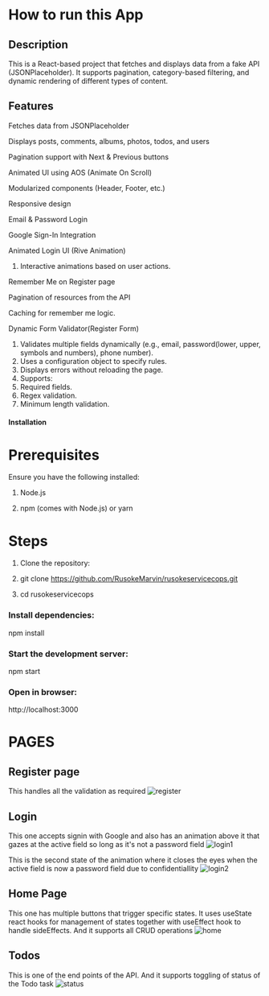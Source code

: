 # How to run this App

## Description

This is a React-based project that fetches and displays data from a fake API (JSONPlaceholder). It supports pagination, category-based filtering, and dynamic rendering of different types of content.

## Features

Fetches data from JSONPlaceholder

Displays posts, comments, albums, photos, todos, and users

Pagination support with Next & Previous buttons

Animated UI using AOS (Animate On Scroll)

Modularized components (Header, Footer, etc.)

Responsive design

Email & Password Login

Google Sign-In Integration

Animated Login UI (Rive Animation)
1. Interactive animations based on user actions.

Remember Me on Register page

Pagination of resources from the API

Caching for remember me logic.

Dynamic Form Validator(Register Form)

1. Validates multiple fields dynamically (e.g., email, password(lower, upper, symbols and numbers), phone number).
2. Uses a configuration object to specify rules.
3. Displays errors without reloading the page.
4. Supports:
1. Required fields.
2. Regex validation.
3. Minimum length validation.

#### Installation

# Prerequisites

Ensure you have the following installed:

1. Node.js

2. npm (comes with Node.js) or yarn

# Steps

1. Clone the repository:

2. git clone https://github.com/RusokeMarvin/rusokeservicecops.git

3. cd rusokeservicecops

### Install dependencies:

npm install

### Start the development server:

npm start

### Open in browser:
http://localhost:3000

# PAGES
## Register page
This handles all the validation as required
![register](https://github.com/user-attachments/assets/f5426c7e-646a-49c3-879f-68f03f2a4a43)

## Login
This one accepts signin with Google and also has an animation above it that gazes at the active field so long as it's not a password field
![login1](https://github.com/user-attachments/assets/e225d7ef-3a74-412e-b495-8a8d41241559)

This is the second state of the animation where it closes the eyes when the active field is now a password field due to confidentiallity
![login2](https://github.com/user-attachments/assets/717b89ce-621d-4cee-9dad-0af7eaae3b7d)

## Home Page
This one has multiple buttons that trigger specific states. It uses useState react hooks for management of states together with useEffect hook to handle sideEffects. And it supports all CRUD operations
![home](https://github.com/user-attachments/assets/9375f992-9349-4bcd-986d-5f821951e590)

## Todos
This is one of the end points of the API. And it supports toggling of status of the Todo task
![status](https://github.com/user-attachments/assets/298ebed3-632e-4a6d-9e38-357f89e7c60e)




